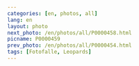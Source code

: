 ```yaml
---
categories: [en, photos, all]
lang: en
layout: photo
next_photo: /en/photos/all/P0000458.html
picname: P0000459
prev_photo: /en/photos/all/P0000454.html
tags: [Fotofalle, Leopards]
---
```

